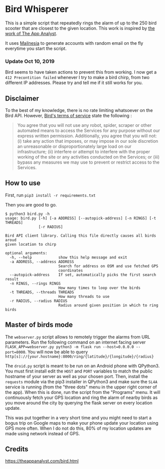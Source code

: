 # Bird Whisperer

This is a simple script that repeatedly rings the alarm of up to the 250 bird scooter that are closest to the given location. This work is inspired by [the work of The App Analyst](https://theappanalyst.com/bird.html).

It uses [Mailnesia](http://mailnesia.com) to generate accounts with random email on the fly everytime you start the script.

### Update Oct 10, 2019

Bird seems to have taken actions to prevent this from working. I now get a `412 Precontition failed` whenever I try to make a bird chirp, from two different IP addresses. Please try and tell me if it still works for you. 

## Disclaimer

To the best of my knowledge, there is no rate limiting whatsoever on the Bird API. However, [Bird's terms of service](https://www.bird.co/terms/) state the following :

> You agree that you will not use any robot, spider, scraper or other automated means to access the Services for any purpose without our express written permission. Additionally, you agree that you will not: (i) take any action that imposes, or may impose in our sole discretion an unreasonable or disproportionately large load on our infrastructure; (ii) interfere or attempt to interfere with the proper working of the site or any activities conducted on the Services; or (iii) bypass any measures we may use to prevent or restrict access to the Services.

## How to use

First, run `pip3 install -r requirements.txt`

Then you are good to go.

```
$ python3 bird.py -h
usage: bird.py [-h] [-a ADDRESS] [--autopick-address] [-n RINGS] [-t THREADS]
               [-r RADIUS]

Bird API client library. Calling this file directly causes all birds aroud
given location to chirp

optional arguments:
  -h, --help            show this help message and exit
  -a ADDRESS, --address ADDRESS
                        Search for address on OSM and use fetched GPS
                        coordinates
  --autopick-address    If set, automatically picks the first search result
  -n RINGS, --rings RINGS
                        How many times to loop over the birds
  -t THREADS, --threads THREADS
                        How many threads to use
  -r RADIUS, --radius RADIUS
                        Radius around given position in which to ring birds
```

## Master of birds mode

The `webserver.py` script allows to remotely trigger the alarms from URL parameters.
Run the following command on an internet facing server `FLASK_APP=webserver.py python3 -m flask run --host=0.0.0.0 --port=8000`. You will now be able to query `http[s]://{your.hostname}:8000/ring/{latitude}/{longitude}/{radius}`

The `droid.py` script is meant to be run on an Android phone with QPython3. You must first install edit the `HOST` and `PORT` variables to match the public hostname of your server as well as your chosen port.
Then, install the `requests` module via the pip3 installer in QPython3 and make sure the `SL4A` service is running (from the "three dots" menu in the upper right corner of the app). When this is done, run the script from the "Programs" menu. It will continuously fetch your GPS location and ring the alarm of nearby birds as you move around the city by querying the flask server on every location update.

This was put together in a very short time and you might need to start a bogus trip on Google maps to make your phone update your location using GPS more often. When I do not do this, 80% of my location updates are made using network instead of GPS.

## Credits

https://theappanalyst.com/bird.html
